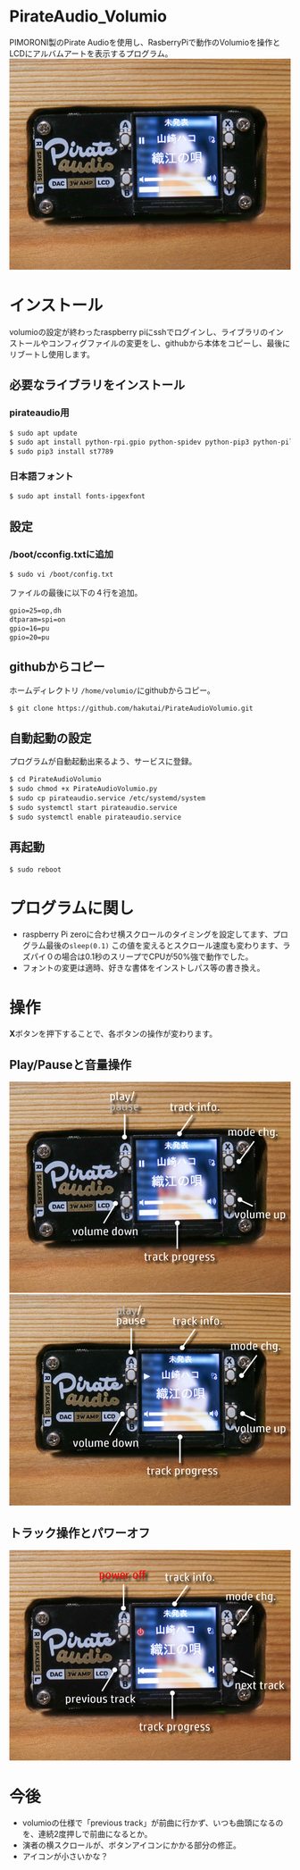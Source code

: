 # PirateAudio_Volumio

PIMORONI製のPirate Audioを使用し、RasberryPiで動作のVolumioを操作とLCDにアルバムアートを表示するプログラム。
![](images/image00.jpg)

# インストール
volumioの設定が終わったraspberry piにsshでログインし、ライブラリのインストールやコンフィグファイルの変更をし、githubから本体をコピーし、最後にリブートし使用します。

## 必要なライブラリをインストール
### pirateaudio用
``` bash
$ sudo apt update
$ sudo apt install python-rpi.gpio python-spidev python-pip3 python-pil python-numpy
$ sudo pip3 install st7789
```
### 日本語フォント
``` bash
$ sudo apt install fonts-ipgexfont
```
## 設定
### /boot/cconfig.txtに追加
``` bash
$ sudo vi /boot/config.txt
```
ファイルの最後に以下の４行を追加。
``` vim
gpio=25=op,dh
dtparam=spi=on
gpio=16=pu
gpio=20=pu
```

## githubからコピー
ホームディレクトリ `/home/volumio/`にgithubからコピー。
``` bash
$ git clone https://github.com/hakutai/PirateAudioVolumio.git
```

## 自動起動の設定
プログラムが自動起動出来るよう、サービスに登録。
``` bash
$ cd PirateAudioVolumio
$ sudo chmod +x PirateAudioVolumio.py
$ sudo cp pirateaudio.service /etc/systemd/system
$ sudo systemctl start pirateaudio.service
$ sudo systemctl enable pirateaudio.service
```

## 再起動
``` bash
$ sudo reboot
```

# プログラムに関し
* raspberry Pi zeroに合わせ横スクロールのタイミングを設定してます、プログラム最後の`sleep(0.1)` この値を変えるとスクロール速度も変わります、ラズパイ０の場合は0.1秒のスリープでCPUが50%強で動作でした。
* フォントの変更は適時、好きな書体をインストしパス等の書き換え。



# 操作
**X**ボタンを押下することで、各ボタンの操作が変わります。
## Play/Pauseと音量操作
![](images/image01.jpg)
![](images/image02.jpg)
## トラック操作とパワーオフ
![](images/image03.jpg)

# 今後
* volumioの仕様で「previous track」が前曲に行かず、いつも曲頭になるのを、連続2度押しで前曲になるとか。
* 演者の横スクロールが、ボタンアイコンにかかる部分の修正。
* アイコンが小さいかな？
  
